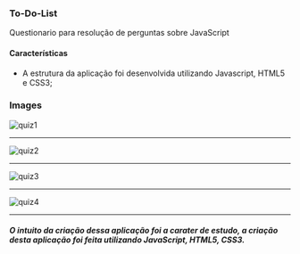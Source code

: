 ### To-Do-List

Questionario para resolução de perguntas sobre JavaScript

#### Características
- A estrutura da aplicação foi desenvolvida utilizando Javascript, HTML5 e CSS3;

### Images

![quiz1](https://user-images.githubusercontent.com/45204474/127413146-f7452b33-bfb2-4b9b-bbf6-14eed241f2b9.PNG)



------------

![quiz2](https://user-images.githubusercontent.com/45204474/127413145-50324a11-3e93-4f97-802f-53e9dc10bb78.PNG)

------------



![quiz3](https://user-images.githubusercontent.com/45204474/127413148-8e4e9957-8cc7-432b-8730-660141024587.PNG)

------------


![quiz4](https://user-images.githubusercontent.com/45204474/127413147-c0faf7e8-b775-4f0e-9b5b-d0e47e6e2cb9.PNG)


------------




 ##### O intuito da criação dessa aplicação foi a carater de estudo, a criação desta aplicação foi feita utilizando JavaScript, HTML5, CSS3.

